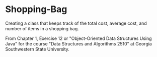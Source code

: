 # Shopping-Bag
Creating a class that keeps track of the total cost, average cost, and number of items in a shopping bag.

From Chapter 1, Exercise 12 or "Object-Oriented Data Structures Using Java" for the course "Data Structures and Algorithms 2510" at Georgia Southwestern State University.
